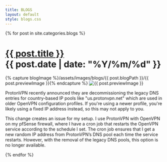 ```yaml
---
title: BLOGS
layout: default
style: blogs.css
---
```


<main>
  {% for post in site.categories.blogs %}
    <div class="blogs">
    <h1>
      <a href="{{ post.url }}" class="link">{{ post.title }}</a>
      <div class="pageDate">{{ post.date | date: "%Y/%m/%d" }}</div>
    </h1>
    {% capture blogImage %}/assets/images/blogs/{{ post.blogPath }}/{{ post.previewImage }}{% endcapture %}
    <img src="{{ blogImage }}" alt="{{ post.previewImage }}" class="blogPreviewImage">

<!-- FIX THIS -->

<p>ProtonVPN recently announced they are decommissioning the legacy DNS entries for country-based IP pools like "us.protonvpn.net" which are used in older OpenVPN configuration profiles. If you're using a newer profile, you're likely using a fixed IP address instead, so this may not apply to you.

This change creates an issue for my setup. I use ProtonVPN with OpenVPN on my pfSense firewall, where I have a cron job that restarts the OpenVPN service according to the schedule I set. The cron job ensures that I get a new random IP address from ProtonVPN’s DNS pool each time the service restarts. However, with the removal of the legacy DNS pools, this option is no longer available.</p>

<!-- <p>{{ post.excerpt | strip_html | truncatewords: 125  }}</p> -->
</div>
{% endfor %}

</main>
